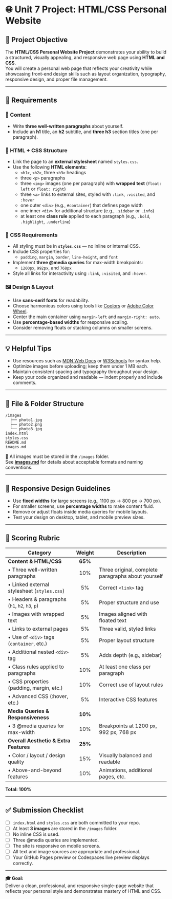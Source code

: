 # 🌐 Unit 7 Project: HTML/CSS Personal Website

## 🎯 Project Objective
The **HTML/CSS Personal Website Project** demonstrates your ability to build a structured, visually appealing, and responsive web page using **HTML and CSS**.  
You will create a personal web page that reflects your creativity while showcasing front-end design skills such as layout organization, typography, responsive design, and proper file management.

---

## 🧱 Requirements

### 🧩 Content
- Write **three well-written paragraphs** about yourself.
- Include an **h1** title, an **h2** subtitle, and **three h3** section titles (one per paragraph).

### 🎨 HTML + CSS Structure
- Link the page to an **external stylesheet** named `styles.css`.
- Use the following **HTML elements**:
  - `<h1>`, `<h2>`, three `<h3>` headings  
  - three `<p>` paragraphs  
  - three `<img>` images (one per paragraph) with **wrapped text** (`float: left` or `float: right`)  
  - three `<a>` links to external sites, styled with `:link`, `:visited`, and `:hover`  
  - one outer `<div>` (e.g., `#container`) that defines page width  
  - one inner `<div>` for additional structure (e.g., `.sidebar` or `.info`)  
  - at least one **class rule** applied to each paragraph (e.g., `.bold`, `.highlight`, `.underline`)

### 🧾 CSS Requirements
- All styling must be in **`styles.css`** — no inline or internal CSS.
- Include CSS properties for:
  - `padding`, `margin`, `border`, `line-height`, and `font`
- Implement **three @media queries** for max-width breakpoints:
  - `1200px`, `992px`, and `768px`
- Style all links for interactivity using `:link`, `:visited`, and `:hover`.

### 🖼️ Design & Layout
- Use **sans-serif fonts** for readability.
- Choose harmonious colors using tools like [Coolors](https://coolors.co) or [Adobe Color Wheel](https://color.adobe.com/).
- Center the main container using `margin-left` and `margin-right: auto`.
- Use **percentage-based widths** for responsive scaling.
- Consider removing floats or stacking columns on smaller screens.

---

## 💡 Helpful Tips
- Use resources such as [MDN Web Docs](https://developer.mozilla.org/en-US/docs/Web/CSS) or [W3Schools](https://www.w3schools.com/css/) for syntax help.
- Optimize images before uploading; keep them under 1 MB each.
- Maintain consistent spacing and typography throughout your design.
- Keep your code organized and readable — indent properly and include comments.

---

## 🧠 File & Folder Structure

```
/images
  ├── photo1.jpg
  ├── photo2.png
  └── photo3.jpg
index.html
styles.css
README.md
images.md
```

📁 All images must be stored in the `/images` folder.  
See **[images.md](./images.md)** for details about acceptable formats and naming conventions.

---

## 📱 Responsive Design Guidelines
- Use **fixed widths** for large screens (e.g., 1100 px → 800 px → 700 px).
- For smaller screens, use **percentage widths** to make content fluid.
- Remove or adjust floats inside media queries for mobile layouts.
- Test your design on desktop, tablet, and mobile preview sizes.

---

## 🧮 Scoring Rubric

| Category | Weight | Description |
|-----------|:------:|-------------|
| **Content & HTML/CSS** | **65%** |  |
|   • Three well-written paragraphs | 10% | Three original, complete paragraphs about yourself |
|   • Linked external stylesheet (`styles.css`) | 5% | Correct `<link>` tag |
|   • Headers & paragraphs (`h1`, `h2`, `h3`, `p`) | 5% | Proper structure and use |
|   • Images with wrapped text | 5% | Images aligned with floated text |
|   • Links to external pages | 5% | Three valid, styled links |
|   • Use of `<div>` tags (`container`, etc.) | 5% | Proper layout structure |
|   • Additional nested `<div>` tag | 5% | Adds depth (e.g., sidebar) |
|   • Class rules applied to paragraphs | 10% | At least one class per paragraph |
|   • CSS properties (padding, margin, etc.) | 10% | Correct use of layout rules |
|   • Advanced CSS (:hover, etc.) | 5% | Interactive CSS features |
| **Media Queries & Responsiveness** | **10%** |  |
|   • 3 @media queries for max-width | 10% | Breakpoints at 1200 px, 992 px, 768 px |
| **Overall Aesthetic & Extra Features** | **25%** |  |
|   • Color / layout / design quality | 15% | Visually balanced and readable |
|   • Above-and-beyond features | 10% | Animations, additional pages, etc. |

**Total: 100%**

---

## ✅ Submission Checklist
- [ ] `index.html` and `styles.css` are both committed to your repo.  
- [ ] At least **3 images** are stored in the `/images` folder.  
- [ ] No inline CSS is used.  
- [ ] Three @media queries are implemented.  
- [ ] The site is responsive on mobile screens.  
- [ ] All text and image sources are appropriate and professional.  
- [ ] Your GitHub Pages preview or Codespaces live preview displays correctly.

---

**🎓 Goal:**  
Deliver a clean, professional, and responsive single-page website that reflects your personal style and demonstrates mastery of HTML and CSS.
